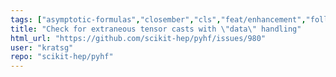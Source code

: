 ```yaml
---
tags: ["asymptotic-formulas","closember","cls","feat/enhancement","follow-up","frequentist-statistics","hep","hep-ex","high-energy-physics","histfactory","jax","numpy","python","pytorch","scientific-computations","scikit-hep","scipy","statistical-inference","statistics","tensorflow"]
title: "Check for extraneous tensor casts with \"data\" handling"
html_url: "https://github.com/scikit-hep/pyhf/issues/980"
user: "kratsg"
repo: "scikit-hep/pyhf"
---
```



